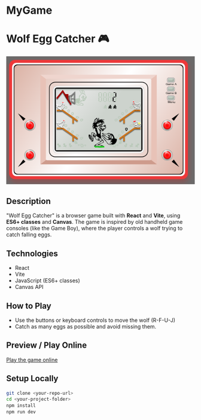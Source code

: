 # MyGame
# Wolf Egg Catcher 🎮

![Game Preview](preview.png)

## Description
"Wolf Egg Catcher" is a browser game built with **React** and **Vite**, using **ES6+ classes** and **Canvas**. The game is inspired by old handheld game consoles (like the Game Boy), where the player controls a wolf trying to catch falling eggs.

## Technologies
- React  
- Vite  
- JavaScript (ES6+ classes)  
- Canvas API  

## How to Play
- Use the buttons or keyboard controls to move the wolf (R-F-U-J)
- Catch as many eggs as possible and avoid missing them.  

## Preview / Play Online
[Play the game online](https://my-game-fqafnhybp-nathalys-projects-00e3c987.vercel.app)

## Setup Locally
```bash
git clone <your-repo-url>
cd <your-project-folder>
npm install
npm run dev
